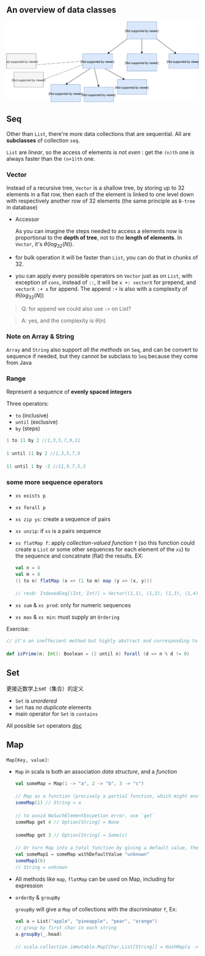 ## An overview of data classes

![data](../assets/data-diagram.svg)

## Seq

Other than `List`, there're more data collections that are sequential. All are **subclasses** of collection `seq`.

`List` are *linear*, so the access of elements is not *even* : get the `(n)th` one is always faster than the `(n+1)th` one.

### Vector
Instead of a recursive tree, `Vector` is a shallow tree, by storing up to 32 elements in a flat row, then each of the element is linked to one level down with respectively another row of 32 elements (the same principle as `B-tree` in database)

- Accessor

  As you can imagine the steps needed to access a elements now is proportional to the **depth of tree**, not to the **length of elements**. In `Vector`, it's $\theta(log_{32}(N))$.

- for bulk operation it will be faster than `List`, you can do that in chunks of 32.

- you can apply every possible operators on `Vector` just as on `List`, with exception of `cons`, instead of `::`, it will be `x +: vectorX` for prepend, and `vectorX :+ x` for append. The append `:+` is also with a complexity of $\theta(log_{32}(N))$

> Q: for append we could also use `:+` on List? 

> A: yes, and the complexity is $\theta(n)$

### Note on Array & String
`Array` and `String` also support *all the methods* on `Seq`, and can be convert to sequence if needed, but they cannot be subclass to `Seq` because they come from Java

### Range

Represent a sequence of **evenly spaced integers**

Three operators:
- `to` (inclusive)
- `until` (exclusive)
- `by` (steps)

```scala
1 to 11 by 2 //1,3,5,7,9,11

1 until 11 by 2 //1,3,5,7,9

11 until 1 by -2 //11,9,7,5,3
```

### some more sequence operators
- `xs exists p`
- `xs forall p`
- `xs zip ys`: create a sequence of pairs
- `xs unzip`: if `xs` is a pairs sequence
- `xs flatMap f`: apply *collection-valued function* `f` (so this function could create a `List` or some other sequences for each element of the `xs`) to the sequence and concatnate (flat) the results. EX:

  ```scala
  val n = 4
  val m = 8
  (1 to n) flatMap (x => (1 to m) map (y => (x, y)))

  // res0: IndexedSeq[(Int, Int)] = Vector((1,1), (1,2), (1,3), (1,4), (1,5), (1,6), (1,7), (1,8), (2,1), (2,2), (2,3), (2,4), (2,5), (2,6), (2,7), (2,8), (3,1), (3,2), (3,3), (3,4), (3,5), (3,6), (3,7), (3,8), (4,1), (4,2), (4,3), (4,4), (4,5), (4,6), (4,7), (4,8))
  ```

- `xs sum` & `xs prod`: only for numeric sequences
- `xs max` & `xs min`: must supply an `Ordering`

Exercise:

```scala
// it's an ineffecient method but highly abstract and corresponding to math definition

def isPrime(n: Int): Boolean = (2 until n) forall (d => n % d != 0)
```

## Set

更接近数学上set（集合）的定义

- `Set` is *unordered*
- `Set` has *no duplicate* elements
- main operator for `Set` is `contains`

All possible `Set` operators [doc](https://docs.scala-lang.org/overviews/collections/sets.html)

## Map

`Map[Key, value]`:

- `Map` in scala is both an association *data structure*, and a *function*

  ```scala
  val someMap = Map(1 -> "a", 2 -> "b", 3 -> "c")

  // Map as a function (precisely a partial function, which might envoke an error if try to get a non-exist key)
  someMap(1) // String = a

  // to avoid NoSuchElementExcpetion error, use `get`
  someMap get 4 // Option[String] = None

  someMap get 3 // Option[String] = Some(c)

  // Or turn Map into a total function by giving a default value, then we can avoid the pattern match of `Option` when using the Map
  val someMap1 = someMap withDefaultValue "unknown"
  someMap1(6)
  // String = unknown

  ```

- All methods like `map`, `flatMap` can be used on Map, including for expression

- `orderBy` & `groupBy`

  `groupBy` will give a `Map` of collections with the discriminator `f`, Ex:

  ```scala
  val a = List("apple", "pineapple", "pear", "orange")
  // group by first char in each string
  a.groupBy(_.head)

  // scala.collection.immutable.Map[Char,List[String]] = HashMap(a -> List(apple), p -> List(pineapple, pear), o -> List(orange))
  ```




